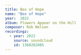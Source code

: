 ```yaml
---
title: Box of Hope
name: "Box of Hope"
year:  2022
album: Flowers Appear on the Hill
composer: Rob Nelson
recordingz:
  - year: 2022
    source: soundcloud
    id: 1368202885
---
```


